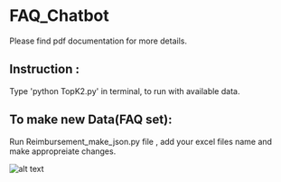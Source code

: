 # FAQ_Chatbot
Please find pdf documentation for more details.

## Instruction :
Type 'python TopK2.py' in terminal, to run with available data.

## To make new Data(FAQ set):
Run Reimbursement_make_json.py file , add your excel files name and make appropreiate changes.

![alt text](https://github.com/Dk20/FAQ_Chatbot/ScreenShot.png "screen shot")
